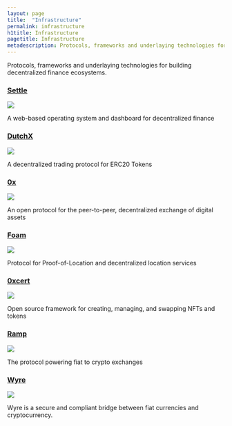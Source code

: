 ```yaml
---
layout: page
title:  "Infrastructure"
permalink: infrastructure
h1title: Infrastructure
pagetitle: Infrastructure  
metadescription: Protocols, frameworks and underlaying technologies for building decentralized finance ecosystems.
---
```


Protocols, frameworks and underlaying technologies for building decentralized finance ecosystems.

### [Settle](https://settle.finance/)

![](//image.thum.io/get/width/500/crop/600/https://settle.finance/)

A web-based operating system and dashboard for decentralized finance

### [DutchX](https://dutchx-rinkeby.d.exchange/)

![](//image.thum.io/get/width/500/crop/600/https://dutchx-rinkeby.d.exchange/)

A decentralized trading protocol for ERC20 Tokens

### [0x](https://0x.org/)

![](//image.thum.io/get/width/500/crop/600/https://0x.org/)

An open protocol for the peer-to-peer, decentralized exchange of digital assets

### [Foam](https://foam.space/)

![](//image.thum.io/get/width/500/crop/600/https://foam.space/)

Protocol for Proof-of-Location and decentralized location services

### [0xcert](https://0xcert.org/)

![](//image.thum.io/get/width/500/crop/600/https://0xcert.org/)

Open source framework for creating, managing, and swapping NFTs and tokens

### [Ramp](https://ramp.network/)

![](//image.thum.io/get/width/500/crop/600/https://ramp.network/)

The protocol powering fiat to crypto exchanges

### [Wyre](https://www.sendwyre.com/)

![](//image.thum.io/get/width/500/crop/600/https://www.sendwyre.com/)

Wyre is a secure and compliant bridge between fiat currencies and cryptocurrency.
